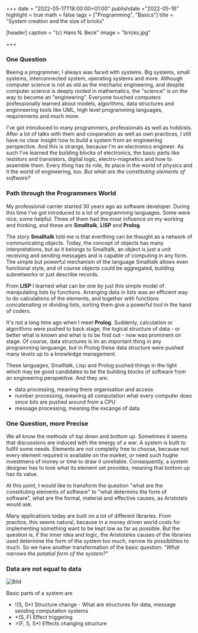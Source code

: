 +++
date = "2022-05-17T18:00:00+01:00"
publishdate ="2022-05-16"
highlight = true
math = false
tags = ["Programming", "Basics"]
title = "System creation and the size of bricks"

[header]
  caption = "(c) Hans N. Beck"
  image = "bricks.jpg"

+++

### One Question

Beeing a programmer, I always was faced with systems. Big systems, small systems, interconnected system, operating systems and more. Although computer science is not as old as the mechanic engineering, and despite computer science is deeply rooted in mathematics, the "science" is on the way to become an "engineering". Everyone touched computers professionally learned about models, algorithms, data structures and enginneering tools like UML, high level programming languages, requirements and much more. 

I've got introduced to many programmers, professionals as well as hobbists. After a lot of talks with them and cooperation as well as own practices, I still have no clear insight how to build a system from an engineering perspective. And this is strange, because I'm an electronics engineer. As such I've learned the building blocks of electronics, the basic parts like resistors and transistors, digital logic, electro-magnetics and how to assemble them. Every thing has its role, its place in the world of physics and it the world of engineering, too. *But what are the constituting elements of software?*

### Path through the Programmers World

My professional carrier started 30 years ago as software developer. During this time I've got introduced to a lot of programming languages. Some were nice, some helpful. Three of them had the most influence on my working and thinking, and these are **Smalltalk**, **LISP** and **Prolog**.

The story **Smalltalk** told me is that everthing can be thought as a network of communicating objects. Today, the concept of objects has many interpretations, but as it belongs to Smalltalk, an object is just a unit receiving and sending messages and is capable of computing in any form. The simple but powerful mechanism of the language Smalltalk allows even functional style, and of course objects could be aggregated, building subnetworks or just describe records.  

From  **LISP** I learned what can be one by just this simple model of manipulating lists by functions. Arranging data in lists was an efficient way to do calculations of the elements, and together with functions concatenating or dividing lists, sorting them give a powerful tool in the hand of coders. 

It's not a long time ago when I meet **Prolog**. Suddenly, calculation or algorithms were pushed to back stage, the logical structure of data - or better what is known and what is to be find out - now was prominent on stage. Of course, data structures is im an important thing in any programming languange, but in Prolog these data structure were pushed many levels up to a knowledge management. 

These languages, Smalltalk, Lisp and Prolog pushed things in the light which may be good candidates to be the building blocks of software from an engineering perspektive. And they are: 

-  data processing, meaning there organisation and access
-  number processing, meaning all computation what every computer does since bits are pushed around from a CPU 
-  message processing, meaning the excange of data

### One Question, more Precise

We all know the methods of *top down* and *bottom up*. Sometimes it seems that discussions are induced with the energy of a war. A system is built to fullfil some needs. Elements are not completly free to choose, because not every element required is available on the market, or need such hughe investmens of money or time to draw it unreliable. Consequently, a system designer has to look what its element set provides, meaning that bottom up has its value. 

At this point, I would like to transform the question "what are the constituting elements of software" to "what determins the form of software", what are the formal, material and effective causes, as Aristotels would ask.

Many applications today are built on a lot of different libraries. From practice, this seems natural, because in a money driven world costs for implementing something want to be  kept low as far as possible. But the question is, if the inner idea and logic, the Aristoteles causes of the libraries used determine the form of the system too much, narrow its possibilities to much. So we have another transformation of the basic question: 
*"What narrows the potatial form of the system?"*

### Data are not equal to data

![Bild](/img/SVGTest.svg "Bildname")

Basic parts of a system are 
-  !(S, S\*) Structure change - What are structures for data, message sending computation systems
- +(S, F) Effect triggering
- \>(F, S, S\*) Effects changing structure











 